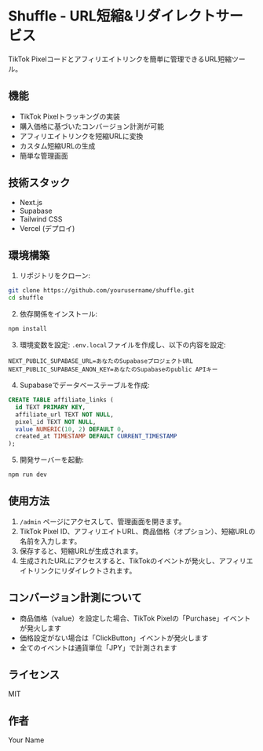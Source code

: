 # Shuffle - URL短縮&リダイレクトサービス

TikTok Pixelコードとアフィリエイトリンクを簡単に管理できるURL短縮ツール。

## 機能

- TikTok Pixelトラッキングの実装
- 購入価格に基づいたコンバージョン計測が可能
- アフィリエイトリンクを短縮URLに変換
- カスタム短縮URLの生成
- 簡単な管理画面

## 技術スタック

- Next.js
- Supabase
- Tailwind CSS
- Vercel (デプロイ)

## 環境構築

1. リポジトリをクローン:
```bash
git clone https://github.com/yourusername/shuffle.git
cd shuffle
```

2. 依存関係をインストール:
```bash
npm install
```

3. 環境変数を設定:
`.env.local`ファイルを作成し、以下の内容を設定:
```
NEXT_PUBLIC_SUPABASE_URL=あなたのSupabaseプロジェクトURL
NEXT_PUBLIC_SUPABASE_ANON_KEY=あなたのSupabaseのpublic APIキー
```

4. Supabaseでデータベーステーブルを作成:
```sql
CREATE TABLE affiliate_links (
  id TEXT PRIMARY KEY,
  affiliate_url TEXT NOT NULL,
  pixel_id TEXT NOT NULL,
  value NUMERIC(10, 2) DEFAULT 0,
  created_at TIMESTAMP DEFAULT CURRENT_TIMESTAMP
);
```

5. 開発サーバーを起動:
```bash
npm run dev
```

## 使用方法

1. `/admin` ページにアクセスして、管理画面を開きます。
2. TikTok Pixel ID、アフィリエイトURL、商品価格（オプション）、短縮URLの名前を入力します。
3. 保存すると、短縮URLが生成されます。
4. 生成されたURLにアクセスすると、TikTokのイベントが発火し、アフィリエイトリンクにリダイレクトされます。

## コンバージョン計測について

- 商品価格（value）を設定した場合、TikTok Pixelの「Purchase」イベントが発火します
- 価格設定がない場合は「ClickButton」イベントが発火します
- 全てのイベントは通貨単位「JPY」で計測されます

## ライセンス

MIT

## 作者

Your Name 